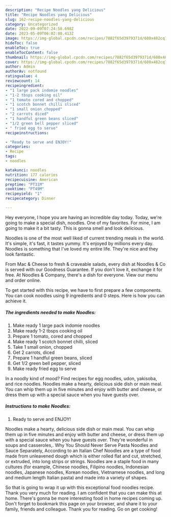 ```yaml
---
description: "Recipe Noodles yang Delicious"
title: "Recipe Noodles yang Delicious"
slug: 162-recipe-noodles-yang-delicious
category: Uncategorized
date: 2022-09-09T07:24:58.698Z
date: 2023-05-09T06:02:08.413Z
image: https://img-global.cpcdn.com/recipes/7882f65d3979371d/680x482cq70/noodles-recipe-main-photo.jpg
hideToc: false
enableToc: true
enableTocContent: false
thumbnail: https://img-global.cpcdn.com/recipes/7882f65d3979371d/680x482cq70/noodles-recipe-main-photo.jpg
cover: https://img-global.cpcdn.com/recipes/7882f65d3979371d/680x482cq70/noodles-recipe-main-photo.jpg
author: Admin
authorAv: notfound
ratingvalue: 4
reviewcount: 14
recipeingredient:
- "1 large pack indomie noodles"
- "1-2 tbsps cooking oil"
- "1 tomato cored and chopped"
- "1 scotch bonnet chilli sliced"
- "1 small onion chopped"
- "2 carrots diced"
- "1 handful green beans sliced"
- "1/2 green bell pepper sliced"
- " fried egg to serve"
recipeinstructions:

- "Ready to serve and ENJOY!"
categories:
- Recipe
tags:
- noodles

katakunci: noodles 
nutrition: 177 calories
recipecuisine: American
preptime: "PT31M"
cooktime: "PT49M"
recipeyield: "1"
recipecategory: Dinner

---
```



Hey everyone, I hope you are having an incredible day today. Today, we're going to make a special dish, noodles. One of my favorites. For mine, I am going to make it a bit tasty. This is gonna smell and look delicious.

Noodles is one of the most well liked of current trending meals in the world. It's simple, it's fast, it tastes yummy. It's enjoyed by millions every day. Noodles is something that I've loved my entire life. They're nice and they look fantastic.

From Mac &amp; Cheese to fresh &amp; craveable salads, every dish at Noodles &amp; Co is served with our Goodness Guarantee. If you don&#39;t love it, exchange it for free. At Noodles &amp; Company, there&#39;s a dish for everyone. View our menu and order online.


To get started with this recipe, we have to first prepare a few components. You can cook noodles using 9 ingredients and 0 steps. Here is how you can achieve it.

<!--inarticleads1-->

##### The ingredients needed to make Noodles:

1. Make ready 1 large pack indomie noodles
1. Make ready 1-2 tbsps cooking oil
1. Prepare 1 tomato, cored and chopped
1. Make ready 1 scotch bonnet chilli, sliced
1. Take 1 small onion, chopped
1. Get 2 carrots, diced
1. Prepare 1 handful green beans, sliced
1. Get 1/2 green bell pepper, sliced
1. Make ready  fried egg to serve


In a noodly kind of mood? Find recipes for egg noodles, udon, yakisoba, and rice noodles. Noodles make a hearty, delicious side dish or main meal. You can whip them up in five minutes and enjoy with butter and cheese, or dress them up with a special sauce when you have guests over. 

<!--inarticleads2-->

##### Instructions to make Noodles:


1. Ready to serve and ENJOY!

Noodles make a hearty, delicious side dish or main meal. You can whip them up in five minutes and enjoy with butter and cheese, or dress them up with a special sauce when you have guests over. They&#39;re wonderful in soups and casseroles,. Why You Should Never Serve Pasta Noodles and Sauce Separately, According to an Italian Chef Noodles are a type of food made from unleavened dough which is either rolled flat and cut, stretched, or extruded, into long strips or strings. Noodles are a staple food in many cultures (for example, Chinese noodles, Filipino noodles, Indonesian noodles, Japanese noodles, Korean noodles, Vietnamese noodles, and long and medium length Italian pasta) and made into a variety of shapes. 

So that is going to wrap it up with this exceptional food noodles recipe. Thank you very much for reading. I am confident that you can make this at home. There's gonna be more interesting food in home recipes coming up. Don't forget to bookmark this page on your browser, and share it to your family, friends and colleague. Thank you for reading. Go on get cooking!

